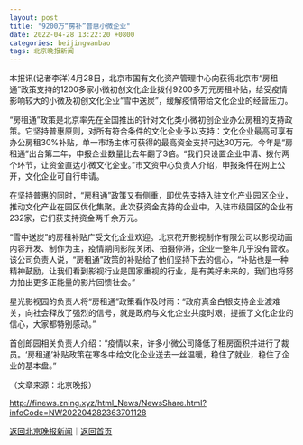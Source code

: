 ```yaml
---
layout: post
title: "9200万“房补”普惠小微企业"
date: 2022-04-28 13:22:20 +0800
categories: beijingwanbao
tags: 北京晚报新闻
---
```

<p>本报讯(记者李洋)4月28日，北京市国有文化资产管理中心向获得北京市“房租通”政策支持的1200多家小微初创文化企业拨付9200多万元房租补贴，给受疫情影响较大的小微及初创文化企业“雪中送炭”，缓解疫情带给文化企业的经营压力。</p>
 <p>“房租通”政策是北京率先在全国推出的针对文化类小微初创企业办公房租的支持政策。它坚持普惠原则，对所有符合条件的文化企业予以支持：文化企业最高可享有办公房租30%补贴，单一市场主体可获得的最高资金支持可达30万元。今年是“房租通”出台第二年，申报企业数量比去年翻了3倍。“我们只设置企业申请、拨付两个环节，让资金直达小微文化企业。”市文资中心负责人介绍，申报条件在网上公开，文化企业可自行申请。</p>
 <p>在坚持普惠的同时，“房租通”政策又有侧重，即优先支持入驻文化产业园区企业，推动文化产业在园区优化集聚。此次获资金支持的企业中，入驻市级园区的企业有232家，它们获支持资金两千余万元。</p>
 <p>“雪中送炭”的房租补贴广受文化企业欢迎。北京花开影视制作有限公司以影视动画内容开发、制作为主，疫情期间影院关闭、拍摄停滞，企业一整年几乎没有营收。该公司负责人说，“房租通”政策的补贴给了他们坚持下去的信心，“补贴也是一种精神鼓励，让我们看到影视行业是国家重视的行业，是有美好未来的，我们也将努力拍出更多正能量的影片回馈社会。”</p>
 <p>星光影视园的负责人将“房租通”政策看作及时雨：“政府真金白银支持企业渡难关，向社会释放了强烈的信号，就是政府与文化企业共度时艰，提振了文化企业的信心，大家都特别感动。”</p>
 <p>首创郎园相关负责人介绍：“疫情以来，许多小微公司降低了租房面积并进行了裁员。‘房租通’补贴政策在寒冬中给文化企业送去一丝温暖，稳住了就业，稳住了企业的基本盘。”</p><p class="em_media">（文章来源：北京晚报）</p>

<http://finews.zning.xyz/html_News/NewsShare.html?infoCode=NW202204282363701128>

[返回北京晚报新闻](//finews.withounder.com/category/beijingwanbao.html)｜[返回首页](//finews.withounder.com/)